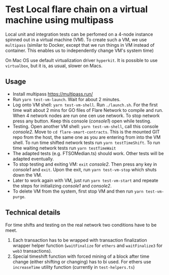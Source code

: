# Test Local flare chain on a virtual machine using multipass

Local unit and integration tests can be perfomed on a 4-node instance spinned out in a virtual machine (VM). To create such a VM, we use `multipass` (similar to Docker, except that we run things in VM instead of container. This enables us to independently change VM's system time)

On Mac OS use default virtualization driver `hyperkit`. It is possible to use `virtualbox`, but it is, as usual, slower on Macs.

## Usage

- Install multipass https://multipass.run/
- Run `yarn test-vm-launch`. Wait for about 2 minutes.
- Log onto VM shell: `yarn test-vm-shell`. Run `./launch.sh`. For the first time wait about 2 mins for GO files of Flare Network to compile and run. When 4 network nodes are run one cen use network. To stop network press any button. Keep this console (*console1*) open while testing. 
- Testing. Open another VM shell: `yarn test-vm-shell`,  call this console *console2*. Move to `cd flare-smart-contracts`. This is the mounted GIT repo from the host, the same one as you are entering from into the VM shell. To run time shifted network tests run `yarn testTimeShift`. To run time waiting network tests run `yarn testTimeWait`
- The adapted tests (e.g. FTSOMedian.ts) should work. Other tests will be adapted eventually.
- To stop testing and exiting VM: `exit` *console2*. Then press any key in *console1* and `exit`. Upon the exit, run `yarn test-vm-stop` which shuts down the VM.
- Later to work again with VM, just run `yarn test-vm-start` and repeate the steps for initializing *console1* and *console2*.
- To delete VM from the system, first stop VM and then run `yarn test-vm-purge`.

## Technical details

For time shifts and testing on the real network two conditions have to be meet.

1. Each transaction has to be wrapped with transaction finalization wrapper helper function (`waitFinalize` for `ethers` and `waitFinalize3` for `web3` transactions).
2. Special timeshift function with forced mining of a block after time change (either shifting or changing) has to bi used. For ethers use `increaseTime` utility function (currently in `test-helpers.ts`)
